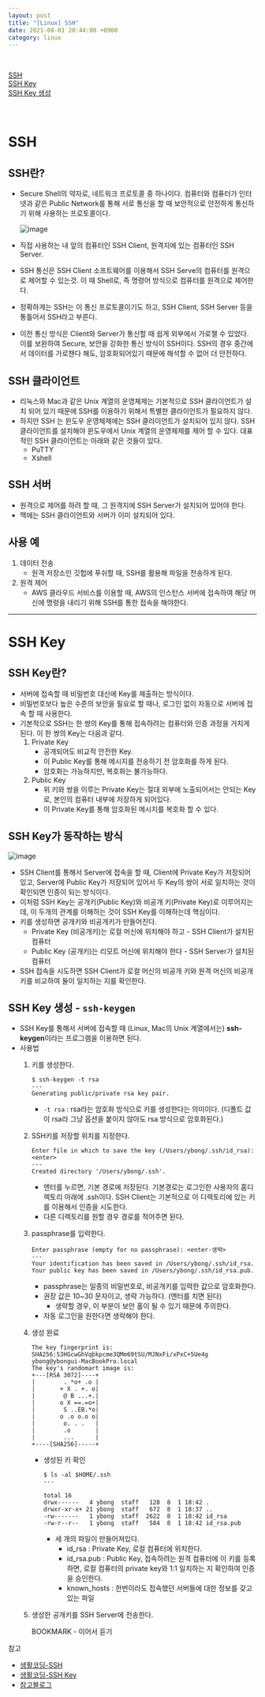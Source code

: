 ```yaml
---
layout: post
title: "[Linux] SSH"
date: 2021-08-01 20:44:00 +0900
category: linux
---
```


<br/>

[SSH](#ssh란)  
[SSH Key](#ssh-key)  
[SSH Key 생성](#ssh-key-생성---ssh-keygen)  
<br/>
<br/>

# SSH

## SSH란?

- Secure Shell의 약자로, 네트워크 프로토콜 중 하나이다. 컴퓨터와 컴퓨터가 인터넷과 같은 Public Network를 통해 서로 통신을 할 때 보안적으로 안전하게 통신하기 위해 사용하는 프로토콜이다.

	![image](https://user-images.githubusercontent.com/75327385/127767484-8e8a26c7-2c55-4b98-8d25-32c200fa911b.png)


- 직접 사용하는 내 앞의 컴퓨터인 SSH Client, 원격지에 있는 컴퓨터인 SSH Server.
- SSH 통신은 SSH Client 소프트웨어를 이용해서 SSH Serve의 컴퓨터를 원격으로 제어할 수 있는것. 이 때 Shell로, 즉 명령어 방식으로 컴퓨터를 원격으로 제어한다.
- 정확하게는 SSH는 이 통신 프로토콜이기도 하고, SSH Client, SSH Server 등을 통틀어서 SSH라고 부른다.
- 이전 통신 방식은 Client와 Server가 통신할 때 쉽게 외부에서 가로챌 수 있었다. 이를 보완하여 Secure, 보안을 강화한 통신 방식이 SSH이다. SSH의 경우 중간에서 데이터를 가로챈다 해도, 암호화되어있기 때문에 해석할 수 없어 더 안전하다.

## SSH 클라이언트

- 리눅스와 Mac과 같은 Unix 계열의 운영체제는 기본적으로 SSH 클라이언트가 설치 되어 있기 때문에 SSH를 이용하기 위해서 특별한 클라이언트가 필요하지 않다.
- 하지만 SSH 는 윈도우 운영체제에는 SSH 클라이언트가 설치되어 있지 않다. SSH 클라이언트를 설치해야 윈도우에서 Unix 계열의 운영체제를 제어 할 수 있다. 대표적인 SSH 클라이언트는 아래와 같은 것들이 있다.
    - PuTTY
    - Xshell

## SSH 서버

- 원격으로 제어를 하려 할 때, 그 원격지에 SSH Server가 설치되어 있어야 한다.
- 맥에는 SSH 클라이언트와 서버가 이미 설치되어 있다.

## 사용 예

1. 데이터 전송
    - 원격 저장소인 깃헙에 푸쉬할 때, SSH를 활용해 파일을 전송하게 된다.
2. 원격 제어
    - AWS 클라우드 서비스를 이용할 때, AWS의 인스턴스 서버에 접속하여 해당 머신에 명령을 내리기 위해 SSH를 통한 접속을 해야한다.

---

# SSH Key

## SSH Key란?

- 서버에 접속할 때 비밀번호 대신에 Key를 제출하는 방식이다.
- 비밀번호보다 높은 수준의 보안을 필요로 할 때나, 로그인 없이 자동으로 서버에 접속 할 때 사용한다.
- 기본적으로 SSH는 한 쌍의 Key를 통해 접속하려는 컴퓨터와 인증 과정을 거치게 된다. 이 한 쌍의 Key는 다음과 같다.
    1. Private Key
        - 공개되어도 비교적 안전한 Key.
        - 이 Public Key를 통해 메시지를 전송하기 전 암호화를 하게 된다.
        - 암호화는 가능하지만, 복호화는 불가능하다.
    2. Public Key
        - 위 키와 쌍을 이루는 Private Key는 절대 외부에 노출되어서는 안되는 Key로, 본인의 컴퓨터 내부에 저장하게 되어있다.
        - 이 Private Key를 통해 암호화된 메시지를 복호화 할 수 있다.

## SSH Key가 동작하는 방식

![image](https://user-images.githubusercontent.com/75327385/127767518-6d1e75c9-bc0c-41e4-aa8b-c226de54c606.png)

- SSH Client를 통해서 Server에 접속을 할 때, Client에 Private Key가 저장되어 있고, Server에 Public Key가 저장되어 있어서 두 Key의 쌍이 서로 일치하는 것이 확인되면 인증이 되는 방식이다.
- 이처럼 SSH Key는 공개키(Public Key)와 비공개 키(Private Key)로 이루어지는데, 이 두개의 관계를 이해하는 것이 SSH Key를 이해하는데 핵심이다.
- 키를 생성하면 공개키와 비공개키가 만들어진다.
    - Private Key (비공개키)는 로컬 머신에 위치해야 하고 - SSH Client가 설치된 컴퓨터
    - Public Key (공개키)는 리모트 머신에 위치해야 한다  - SSH Server가 설치된 컴퓨터
- SSH 접속을 시도하면 SSH Client가 로컬 머신의 비공개 키와 원격 머신의 비공개 키를 비교하여 둘이 일치하는 지를 확인한다.

## SSH Key 생성 - `ssh-keygen`

- SSH Key를 통해서 서버에 접속할 때 (Linux, Mac의 Unix 계열에서는) **ssh-keygen**이라는 프로그램을 이용하면 된다.
- 사용법
    1. 키를 생성한다.

        ```
        $ ssh-keygen -t rsa
        ---
        Generating public/private rsa key pair.

        ```

        - `-t rsa` : rsa라는 암호화 방식으로 키를 생성한다는 의미이다.  (디폴트 값이 rsa라 그냥 옵션을 붙이지 않아도 rsa 방식으로 암호화된다.)
    2. SSH키를 저장할 위치를 지정한다.

        ```
        Enter file in which to save the key (/Users/ybong/.ssh/id_rsa): <enter>
        ---
        Created directory '/Users/ybong/.ssh'.
        ```

        - 엔터를 누르면, 기본 경로에 저장된다. 기본경로는 로그인한 사용자의 홈디렉토리 아래에 .ssh이다. SSH Client는 기본적으로 이 디렉토리에 있는 키를 이용해서 인증을 시도한다.
        - 다른 디렉토리를 원할 경우 경로를 적어주면 된다.
    3. passphrase를 입력한다. 

        ```
        Enter passphrase (empty for no passphrase): <enter-생략>
        ---
        Your identification has been saved in /Users/ybong/.ssh/id_rsa.
        Your public key has been saved in /Users/ybong/.ssh/id_rsa.pub.
        ```

        - passphrase는 일종의 비밀번호로, 비공개키를 입력한 값으로 암호화한다.
        - 권장 값은 10~30 문자이고, 생략 가능하다. (엔터를 치면 된다)
            - 생략할 경우, 이 부분이 보안 홀이 될 수 있기 때문에 주의한다.
        - 자동 로그인을 원한다면 생략해야 한다.
    4. 생성 완료

        ```
        The key fingerprint is:
        SHA256:S3HGcwGhVqbkpcme3QMm69tSU/MJNxFi/xPxC+5Ue4g ybong@ybongui-MacBookPro.local
        The key's randomart image is:
        +---[RSA 3072]----+
        |        . *o+ .o |
        |       + X . +. o|
        |        @ B ...+.|
        |       o X ==.=o+|
        |        S ..EB.*o|
        |       o .o o.o o|
        |        o. . .   |
        |        .o       |
        |        ...      |
        +----[SHA256]-----+
        ```

        - 생성된 키 확인

            ```
            $ ls -al $HOME/.ssh
            ---

            total 16
            drwx------   4 ybong  staff   128  8  1 18:42 .
            drwxr-xr-x+ 21 ybong  staff   672  8  1 18:37 ..
            -rw-------   1 ybong  staff  2622  8  1 18:42 id_rsa
            -rw-r--r--   1 ybong  staff   584  8  1 18:42 id_rsa.pub
            ```

            - 세 개의 파일이 만들어져있다.
                - id_rsa : Private Key, 로컬 컴퓨터에 위치한다.
                - id_rsa.pub :  Public Key, 접속하려는 원격 컴퓨터에 이 키를 등록하면, 로컬 컴퓨터의 private key와 1:1 일치하는 지 확인하여 인증을 승인한다.
                - known_hosts : 한번이라도 접속했던 서버들에 대한 정보를 갖고 있는 파일
    5. 생성한 공개키를 SSH Server에 전송한다. 

        BOOKMARK - 이어서 듣기

참고

- [생활코딩-SSH](https://opentutorials.org/module/432/3738)
- [생활코딩-SSH Key](https://opentutorials.org/module/432/3742)
- [참고블로그](https://baked-corn.tistory.com/52)